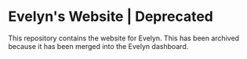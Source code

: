 # Evelyn's Website | Deprecated
This repository contains the website for Evelyn. This has been archived because it has been merged into the Evelyn dashboard.
